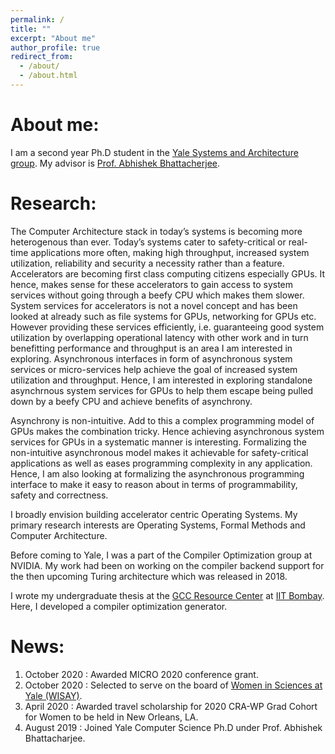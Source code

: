 ```yaml
---
permalink: /
title: ""
excerpt: "About me"
author_profile: true
redirect_from: 
  - /about/
  - /about.html
---
```


About me:
======
I am a second year Ph.D student in the [Yale Systems and Architecture group](https://ysarch.csl.yale.edu/). My advisor is [Prof. Abhishek Bhattacherjee](http://www.cs.yale.edu/homes/abhishek/).

Research:
=========
The Computer Architecture stack in today’s systems is becoming more heterogenous than ever. Today’s systems cater to safety-critical or real-time applications more often, making high throughput, increased system utilization, reliability and security a necessity rather than a feature.  Accelerators are becoming first class computing citizens especially GPUs. It hence, makes sense for these accelerators to gain access to system services without going through a beefy CPU which makes them slower. System services for accelerators is not a novel concept and has been looked at already such as file systems for GPUs, networking for GPUs etc. However providing these services efficiently, i.e. guaranteeing good system utilization by overlapping operational latency with other work and in turn benefitting performance and throughput is an area I am interested in exploring. Asynchronous interfaces in form of asynchronous system services or micro-services help achieve the goal of increased system utilization and throughput. 
Hence, I am interested in exploring standalone asynchrnous system services for GPUs to help them escape being pulled down by a beefy CPU and achieve benefits of asynchrony.

Asynchrony is non-intuitive. Add to this a complex programming model of GPUs makes the combination tricky. Hence achieving asynchronous system services for GPUs in a systematic manner is interesting. Formalizing the non-intuitive asynchronous model makes it achievable for safety-critical applications as well as eases programming complexity in any application. Hence, I am also looking at formalizing the asynchronous programming interface to make it easy to reason about in terms of programmability, safety and correctness.

I broadly envision building accelerator centric Operating Systems. My primary research interests are Operating Systems, Formal Methods and Computer Architecture.

Before coming to Yale, I was a part of the Compiler Optimization group at NVIDIA. My work had been on working on the compiler backend support for the then upcoming Turing architecture which was released in 2018.

I wrote my undergraduate thesis at the [GCC Resource Center](http://www.cse.iitb.ac.in/grc/) at [IIT Bombay](http://www.iitb.ac.in/). Here, I developed a compiler optimization generator.

News:
=======
1. October 2020 : Awarded MICRO 2020 conference grant.
1. October 2020 : Selected to serve on the board of [Women in Sciences at Yale (WISAY)](https://wisay.sites.yale.edu/).
1. April 2020 : Awarded travel scholarship for 2020 CRA-WP Grad Cohort for Women to be held in New Orleans, LA.
1. August 2019 : Joined Yale Computer Science Ph.D under Prof. Abhishek Bhattacharjee.



